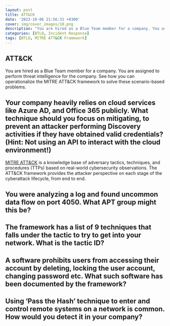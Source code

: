 ```yaml
---
layout: post
title: ATT&CK
date: '2023-10-06 21:56:31 +0300'
cover: img/cover_images/10.png
description: "You are hired as a Blue Team member for a company. You are assigned to perform threat intelligence for the company. See how you can operationalize the MITRE ATT&CK framework to solve these scenario-based problems."
categories: [BTLO, Incident Response]
tags: [BTLO, MITRE ATT&CK Framework]
---
```


## ATT&CK
You are hired as a Blue Team member for a company. You are assigned to perform threat intelligence for the company. See how you can operationalize the MITRE ATT&CK framework to solve these scenario-based problems. 

## Your company heavily relies on cloud services like Azure AD, and Office 365 publicly. What technique should you focus on mitigating, to prevent an attacker performing Discovery activities if they have obtained valid credentials? (Hint: Not using an API to interact with the cloud environment!) 

[MITRE ATT&CK](https://attack.mitre.org/) is a knowledge base of adversary tactics, techniques, and procedures (TTPs) based on real-world cybersecurity observations. The ATT&CK framework provides the attacker perspective on each stage of the cyberattack lifecycle, from end to end.

## You were analyzing a log and found uncommon data flow on port 4050. What APT group might this be?

## The framework has a list of 9 techniques that falls under the tactic to try to get into your network. What is the tactic ID? 

## A software prohibits users from accessing their account by deleting, locking the user account, changing password etc. What such software has been documented by the framework?

## Using ‘Pass the Hash’ technique to enter and control remote systems on a network is common. How would you detect it in your company?

